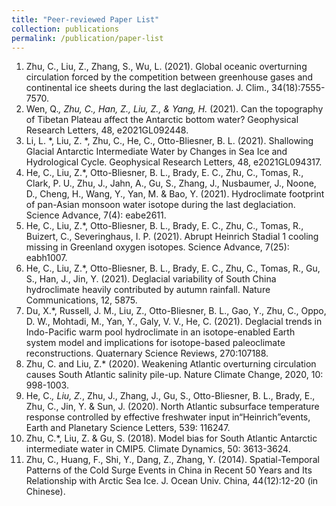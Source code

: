 ```yaml
---
title: "Peer-reviewed Paper List"
collection: publications
permalink: /publication/paper-list
---
```

1.	Zhu, C., Liu, Z., Zhang, S., Wu, L. (2021). Global oceanic overturning circulation forced by the competition between greenhouse gases and continental ice sheets during the last deglaciation. J. Clim., 34(18):7555-7570. 
2.	Wen, Q.*, Zhu, C., Han, Z., Liu, Z., & Yang, H.* (2021). Can the topography of Tibetan Plateau affect the Antarctic bottom water? Geophysical Research Letters, 48, e2021GL092448. 
3.	Li, L. *, Liu, Z. *, Zhu, C., He, C., Otto-Bliesner, B. L. (2021). Shallowing Glacial Antarctic Intermediate Water by Changes in Sea Ice and Hydrological Cycle.  Geophysical Research Letters, 48, e2021GL094317.
4.	He, C., Liu, Z.*, Otto-Bliesner, B. L., Brady, E. C., Zhu, C., Tomas, R., Clark, P. U., Zhu, J., Jahn, A., Gu, S., Zhang, J., Nusbaumer, J., Noone, D., Cheng, H., Wang, Y., Yan, M. & Bao, Y. (2021). Hydroclimate footprint of pan-Asian monsoon water isotope during the last deglaciation. Science Advance, 7(4): eabe2611.
5.	He, C., Liu, Z.*, Otto-Bliesner, B. L., Brady, E. C., Zhu, C., Tomas, R., Buizert, C., Severinghaus, I. P. (2021). Abrupt Heinrich Stadial 1 cooling missing in Greenland oxygen isotopes. Science Advance, 7(25): eabh1007.
6.	He, C., Liu, Z.*, Otto-Bliesner, B. L., Brady, E. C., Zhu, C., Tomas, R., Gu, S., Han, J., Jin, Y. (2021). Deglacial variability of South China hydroclimate heavily contributed by autumn rainfall. Nature Communications, 12, 5875.
7.	Du, X.*, Russell, J. M., Liu, Z., Otto-Bliesner, B. L., Gao, Y., Zhu, C., Oppo, D. W., Mohtadi, M., Yan, Y., Galy, V. V., He, C. (2021). Deglacial trends in Indo-Pacific warm pool hydroclimate in an isotope-enabled Earth system model and implications for isotope-based paleoclimate reconstructions. Quaternary Science Reviews, 270:107188.
8.	Zhu, C. and Liu, Z.* (2020). Weakening Atlantic overturning circulation causes South Atlantic salinity pile-up. Nature Climate Change, 2020, 10: 998-1003.
9.	He, C.*, Liu, Z.*, Zhu, J., Zhang, J., Gu, S., Otto-Bliesner, B. L., Brady, E., Zhu, C., Jin, Y. & Sun, J. (2020). North Atlantic subsurface temperature response controlled by effective freshwater input in“Heinrich”events, Earth and Planetary Science Letters,  539: 116247.
10.	Zhu, C.*, Liu, Z. & Gu, S. (2018). Model bias for South Atlantic Antarctic intermediate water in CMIP5. Climate Dynamics, 50: 3613-3624.
11.	Zhu, C., Huang, F., Shi, Y., Dang, Z., Zhang, Y. (2014). Spatial-Temporal Patterns of the Cold Surge Events in China in Recent 50 Years and Its Relationship with Arctic Sea Ice. J. Ocean Univ. China, 44(12):12-20 (in Chinese).
